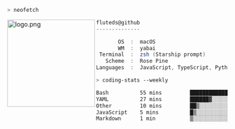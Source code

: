 ```zsh
> neofetch
```

<!--img align="left" src="https://github.com/fluteds.png" alt="logo.png" width="200"/>-->
<img align="left" src="https://external-content.duckduckgo.com/iu/?u=https%3A%2F%2F78.media.tumblr.com%2F975fca5f82161b190efdcaa05ffbd4ec%2Ftumblr_p6q6m9TJF01x3p3jmo1_500.png&f=1&nofb=1" alt="logo.png" width="200"/>

```csharp
fluteds@github
--------------

       OS  :  macOS
       WM  :  yabai
 Terminal  :  zsh (Starship prompt)  
   Scheme  :  Rose Pine  
Languages  :  JavaScript, TypeScript, Python, HTML, CSS  

```

```zsh
> coding-stats --weekly
```

<!--START_SECTION:waka-->

```txt
Bash          55 mins         █████████████▒░░░░░░░░░░░   53.97 %
YAML          27 mins         ██████▓░░░░░░░░░░░░░░░░░░   27.06 %
Other         10 mins         ██▒░░░░░░░░░░░░░░░░░░░░░░   09.87 %
JavaScript    5 mins          █▒░░░░░░░░░░░░░░░░░░░░░░░   05.65 %
Markdown      1 min           ▒░░░░░░░░░░░░░░░░░░░░░░░░   01.28 %
```

<!--END_SECTION:waka-->

